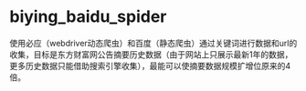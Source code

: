 # biying_baidu_spider
使用必应（webdriver动态爬虫）和百度（静态爬虫）通过关键词进行数据和url的收集，目标是东方财富网公告摘要历史数据（由于网站上只展示最新1年的数据，更多历史数据只能借助搜索引擎收集），最能可以使摘要数据规模扩增位原来的4倍。
